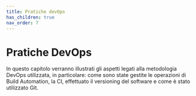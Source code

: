 ```yaml
---
title: Pratiche devOps
has_children: true
nav_order: 7
---
```

# Pratiche DevOps
In questo capitolo verranno illustrati gli aspetti legati alla metodologia DevOps utilizzata, in particolare: come sono state gestite le operazioni di Build Automation, la CI, effettuato il versioning del software e come è stato utilizzato Git.
